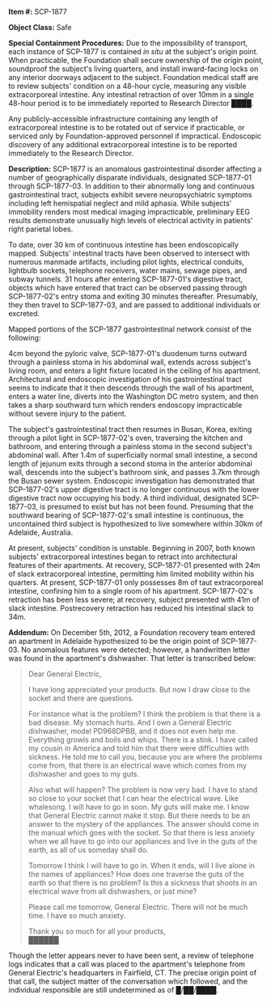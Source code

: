**Item #:** SCP-1877

**Object Class:** Safe

**Special Containment Procedures:** Due to the impossibility of transport, each instance of SCP-1877 is contained _in situ_ at the subject's origin point. When practicable, the Foundation shall secure ownership of the origin point, soundproof the subject's living quarters, and install inward-facing locks on any interior doorways adjacent to the subject. Foundation medical staff are to review subjects' condition on a 48-hour cycle, measuring any visible extracorporeal intestine. Any intestinal retraction of over 10mm in a single 48-hour period is to be immediately reported to Research Director ████.

Any publicly-accessible infrastructure containing any length of extracorporeal intestine is to be rotated out of service if practicable, or serviced only by Foundation-approved personnel if impractical. Endoscopic discovery of any additional extracorporeal intestine is to be reported immediately to the Research Director.

**Description:** SCP-1877 is an anomalous gastrointestinal disorder affecting a number of geographically disparate individuals, designated SCP-1877-01 through SCP-1877-03. In addition to their abnormally long and continuous gastrointestinal tract, subjects exhibit severe neuropsychiatric symptoms including left hemispatial neglect and mild aphasia. While subjects' immobility renders most medical imaging impracticable, preliminary EEG results demonstrate unusually high levels of electrical activity in patients' right parietal lobes.

To date, over 30 km of continuous intestine has been endoscopically mapped. Subjects' intestinal tracts have been observed to intersect with numerous manmade artifacts, including pilot lights, electrical conduits, lightbulb sockets, telephone receivers, water mains, sewage pipes, and subway tunnels. 31 hours after entering SCP-1877-01's digestive tract, objects which have entered that tract can be observed passing through SCP-1877-02's entry stoma and exiting 30 minutes thereafter. Presumably, they then travel to SCP-1877-03, and are passed to additional individuals or excreted.

Mapped portions of the SCP-1877 gastrointestinal network consist of the following:

4cm beyond the pyloric valve, SCP-1877-01's duodenum turns outward through a painless stoma in his abdominal wall, extends across subject's living room, and enters a light fixture located in the ceiling of his apartment. Architectural and endoscopic investigation of his gastrointestinal tract seems to indicate that it then descends through the wall of his apartment, enters a water line, diverts into the Washington DC metro system, and then takes a sharp southward turn which renders endoscopy impracticable without severe injury to the patient.

The subject's gastrointestinal tract then resumes in Busan, Korea, exiting through a pilot light in SCP-1877-02's oven, traversing the kitchen and bathroom, and entering through a painless stoma in the second subject's abdominal wall. After 1.4m of superficially normal small intestine, a second length of jejunum exits through a second stoma in the anterior abdominal wall, descends into the subject's bathroom sink, and passes 3.7km through the Busan sewer system. Endoscopic investigation has demonstrated that SCP-1877-02's upper digestive tract is no longer continuous with the lower digestive tract now occupying his body. A third individual, designated SCP-1877-03, is presumed to exist but has not been found. Presuming that the southward bearing of SCP-1877-02's small intestine is continuous, the uncontained third subject is hypothesized to live somewhere within 30km of Adelaide, Australia.

At present, subjects' condition is unstable. Beginning in 2007, both known subjects' extracorporeal intestines began to retract into architectural features of their apartments. At recovery, SCP-1877-01 presented with 24m of slack extracorporeal intestine, permitting him limited mobility within his quarters. At present, SCP-1877-01 only possesses 8m of taut extracorporeal intestine, confining him to a single room of his apartment. SCP-1877-02's retraction has been less severe; at recovery, subject presented with 41m of slack intestine. Postrecovery retraction has reduced his intestinal slack to 34m.

**Addendum:** On December 5th, 2012, a Foundation recovery team entered an apartment in Adelaide hypothesized to be the origin point of SCP-1877-03. No anomalous features were detected; however, a handwritten letter was found in the apartment's dishwasher. That letter is transcribed below:

> Dear General Electric,
> 
> I have long appreciated your products. But now I draw close to the socket and there are questions.
> 
> For instance what is the problem? I think the problem is that there is a bad disease. My stomach hurts. And I own a General Electric dishwasher, model PD968DPBB, and it does not even help me. Everything growls and boils and whips. There is a stink. I have called my cousin in America and told him that there were difficulties with sickness. He told me to call you, because you are where the problems come from, that there is an electrical wave which comes from my dishwasher and goes to my guts.
> 
> Also what will happen? The problem is now very bad. I have to stand so close to your socket that I can hear the electrical wave. Like whalesong. I will have to go in soon. My guts will make me. I know that General Electric cannot make it stop. But there needs to be an answer to the mystery of the appliances. The answer should come in the manual which goes with the socket. So that there is less anxiety when we all have to go into our appliances and live in the guts of the earth, as all of us someday shall do.
> 
> Tomorrow I think I will have to go in. When it ends, will I live alone in the names of appliances? How does one traverse the guts of the earth so that there is no problem? Is this a sickness that shoots in an electrical wave from all dishwashers, or just mine?
> 
> Please call me tomorrow, General Electric. There will not be much time. I have so much anxiety.
> 
> Thank you so much for all your products,  
> ██████

Though the letter appears never to have been sent, a review of telephone logs indicates that a call was placed to the apartment's telephone from General Electric's headquarters in Fairfield, CT. The precise origin point of that call, the subject matter of the conversation which followed, and the individual responsible are still undetermined as of █/██/████.
